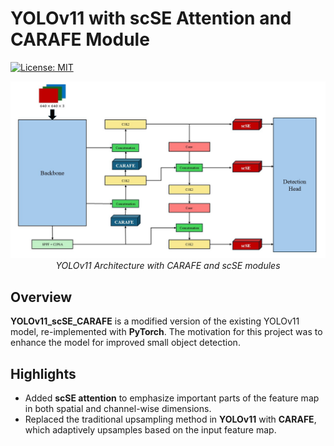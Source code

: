 # YOLOv11 with scSE Attention and CARAFE Module

[![License: MIT](https://img.shields.io/badge/License-MIT-yellow.svg)](https://opensource.org/licenses/MIT)

<p align="center">
  <img src="images/model_diagram.jpg" alt="YOLOv11 Architecture with CARAFE and scSE modules" style="max-width: 100%; height: auto;" />
  <br>
  <em>YOLOv11 Architecture with CARAFE and scSE modules</em>
</p>


## Overview

**YOLOv11_scSE_CARAFE** is a modified version of the existing YOLOv11 model, re-implemented with **PyTorch**.
The motivation for this project was to enhance the model for improved small object detection.

## Highlights

- Added **scSE attention** to emphasize important parts of the feature map in both spatial and channel-wise dimensions.  
- Replaced the traditional upsampling method in **YOLOv11** with **CARAFE**, which adaptively upsamples based on the input feature map.
